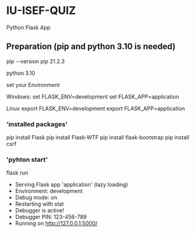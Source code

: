 # IU-ISEF-QUIZ
Python Flask App 

## Preparation (pip and python 3.10 is needed)
pip --version
pip 21.2.3

python 3.10

set your Environment

Windows:
set FLASK_ENV=development
set FLASK_APP=application

Linux
export FLASK_ENV=development
export FLASK_APP=application

### 'installed packages'
pip install Flask
pip install Flask-WTF
pip install flask-bootstrap
pip install csrf


### 'pyhton start' 

flask run
 * Serving Flask app 'application' (lazy loading)
 * Environment: development
 * Debug mode: on
 * Restarting with stat
 * Debugger is active!
 * Debugger PIN: 123-456-789
 * Running on http://127.0.0.1:5000/
